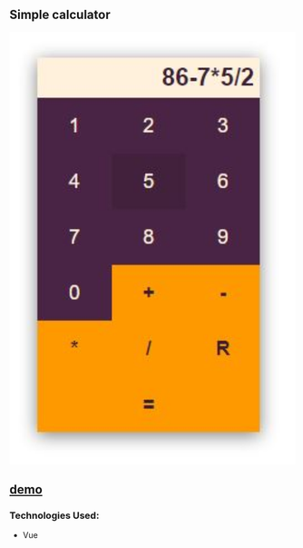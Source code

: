 
<!-- Сменить -->

## Simple calculator

<div align="center"><img src="https://github.com/juliaDooby/Simple-calculator/blob/main/simple_calc.JPG" width="100%" height="20%"></img></div>

  [demo](https://juliadooby.github.io/Simple-calculator/)
---
<!--
 ### Development: 

* The calculator calculates the total cost of the trip and displays information in the order field  
---
-->
### Technologies Used:

* Vue

